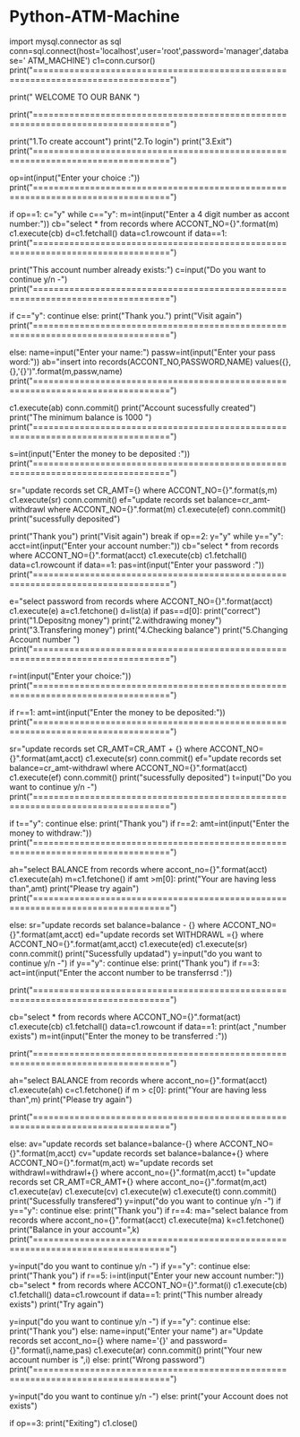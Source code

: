 # Python-ATM-Machine
import mysql.connector as sql
conn=sql.connect(host='localhost',user='root',password='manager',database=' ATM_MACHINE')
c1=conn.cursor()
print("================================================================================")

print(" WELCOME TO OUR BANK ")

print("================================================================================")

print("1.To create account")
print("2.To login")
print("3.Exit")
print("================================================================================")

op=int(input("Enter your choice :"))
print("================================================================================")

if op==1:
c="y"
while c=="y":
m=int(input("Enter a 4 digit number as accont number:"))
cb="select * from records where ACCONT_NO={}".format(m)
c1.execute(cb)
d=c1.fetchall()
data=c1.rowcount
if data==1:
print("================================================================================")

print("This account number already exists:")
c=input("Do you want to continue y/n -")
print("================================================================================")

if c=="y":
continue
else:
print("Thank you.")
print("Visit again")
print("================================================================================")

else:
name=input("Enter your name:")
passw=int(input("Enter your pass word:"))
ab="insert into records(ACCONT_NO,PASSWORD,NAME) values({},{},'{}')".format(m,passw,name)
print("================================================================================")

c1.execute(ab)
conn.commit()
print("Account sucessfully created")
print("The minimum balance is 1000 ")
print("================================================================================") 

s=int(input("Enter the money to be deposited :"))
print("================================================================================")

sr="update records set CR_AMT={} where ACCONT_NO={}".format(s,m)
c1.execute(sr)
conn.commit()
ef="update records set balance=cr_amt-withdrawl where ACCONT_NO={}".format(m)
c1.execute(ef)
conn.commit()
print("sucessfully deposited")

print("Thank you")
print("Visit again")
break
if op==2:
y="y"
while y=="y":
acct=int(input("Enter your account number:"))
cb="select * from records where ACCONT_NO={}".format(acct)
c1.execute(cb)
c1.fetchall()
data=c1.rowcount
if data==1:
pas=int(input("Enter your password :"))
print("================================================================================")

e="select password from records where ACCONT_NO={}".format(acct)
c1.execute(e)
a=c1.fetchone()
d=list(a)
if pas==d[0]:
print("correct")
print("1.Depositng money")
print("2.withdrawing money")
print("3.Transfering money")
print("4.Checking balance")
print("5.Changing Account number ")
print("================================================================================")

r=int(input("Enter your choice:"))
print("================================================================================")

if r==1:
amt=int(input("Enter the money to be deposited:"))
print("================================================================================")

sr="update records set CR_AMT=CR_AMT + {} where ACCONT_NO={}".format(amt,acct)
c1.execute(sr)
conn.commit()
ef="update records set balance=cr_amt-withdrawl where ACCONT_NO={}".format(acct)
c1.execute(ef)
conn.commit()
print("sucessfully deposited")
t=input("Do you want to continue y/n -")
print("================================================================================")

if t=="y":
continue
else:
print("Thank you")
if r==2:
amt=int(input("Enter the money to withdraw:"))
print("================================================================================")

ah="select BALANCE from records where accont_no={}".format(acct)
c1.execute(ah)
m=c1.fetchone()
if amt >m[0]:
print("Your are having less than",amt)
print("Please try again")
print("================================================================================")

else:
sr="update records set balance=balance - {} where ACCONT_NO={}".format(amt,acct)
ed="update records set WITHDRAWL ={} where ACCONT_NO={}".format(amt,acct)
c1.execute(ed)
c1.execute(sr)
conn.commit()
print("Sucessfully updatad")
y=input("do you want to continue y/n -")
if y=="y":
continue
else:
print("Thank you")
if r==3:
act=int(input("Enter the accont number to be transferrsd :"))

print("================================================================================")

cb="select * from records where ACCONT_NO={}".format(act)
c1.execute(cb)
c1.fetchall()
data=c1.rowcount
if data==1:
print(act ,"number exists")
m=int(input("Enter the money to be transferred :"))

print("================================================================================")

ah="select BALANCE from records where accont_no={}".format(acct)
c1.execute(ah)
c=c1.fetchone()
if m > c[0]:
print("Your are having less than",m)
print("Please try again")

print("================================================================================")

else:
av="update records set balance=balance-{} where ACCONT_NO={}".format(m,acct) 
cv="update records set balance=balance+{} where ACCONT_NO={}".format(m,act)
w="update records set withdrawl=withdrawl+{} where accont_no={}".format(m,acct)
t="update records set CR_AMT=CR_AMT+{} where accont_no={}".format(m,act)
c1.execute(av)
c1.execute(cv)
c1.execute(w)
c1.execute(t)
conn.commit()
print("Sucessfully transfered")
y=input("do you want to continue y/n -")
if y=="y":
continue
else:
print("Thank you")
if r==4:
ma="select balance from records where accont_no={}".format(acct)
c1.execute(ma)
k=c1.fetchone()
print("Balance in your account=",k)
print("================================================================================")

y=input("do you want to continue y/n -")
if y=="y":
continue
else:
print("Thank you")
if r==5:
i=int(input("Enter your new account number:"))
cb="select * from records where ACCONT_NO={}".format(i)
c1.execute(cb)
c1.fetchall()
data=c1.rowcount
if data==1:
print("This number already exists")
print("Try again")

y=input("do you want to continue y/n -")
if y=="y":
continue
else:
print("Thank you")
else:
name=input("Enter your name")
ar="Update records set accont_no={} where name='{}' and password={}".format(i,name,pas)
c1.execute(ar)
conn.commit()
print("Your new account number is ",i)
else:
print("Wrong password")
print("================================================================================")

y=input("do you want to continue y/n -")
else:
print("your Account does not exists")

if op==3:
print("Exiting")
c1.close()
